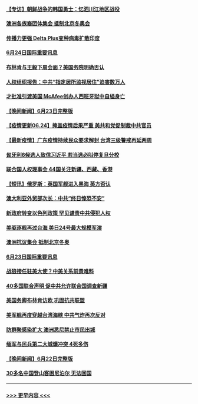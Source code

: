 #### [【专访】朝鲜战争的韩国勇士：忆泗川江地区战役](../pages/prog202/a103150309.md?t=06242151) 
#### [澳洲各族裔团体集会 抵制北京冬奥会](../pages/prog202/a103150184.md?t=06242151) 
#### [传播力更强 Delta Plus变种病毒扩散印度](../pages/prog202/a103150185.md?t=06242151) 
#### [6月24日国际重要讯息](../pages/prog202/a103150159.md?t=06242151) 
#### [布林肯与王毅下周会面？美国务院明确否认](../pages/prog202/a103150068.md?t=06242151) 
#### [人权组织报告：中共“指定居所监视居住”迫害数万人](../pages/prog202/a103149940.md?t=06242151) 
#### [才批准引渡美国 McAfee创办人西班牙狱中自缢身亡](../pages/prog202/a103149948.md?t=06242151) 
#### [【晚间新闻】6月23日完整版](../pages/prog202/a103149960.md?t=06242151) 
#### [【疫情更新06.24】掩盖疫情后果严重 美共和党促制裁中共官员](../pages/prog202/a103133785.md?t=06242151) 
#### [【最新疫情】广东疫情持续民众要求解封 台湾三级警戒再延两周](../pages/prog202/a103149544.md?t=06242151) 
#### [匈牙利6候选人致信习近平 若当选必叫停复旦分校](../pages/prog202/a103149677.md?t=06242151) 
#### [联合国人权理事会 44国关注新疆、西藏、香港](../pages/prog202/a103149645.md?t=06242151) 
#### [【短讯】俄罗斯：英国军舰进入黑海 英方否认](../pages/prog202/a103149549.md?t=06242151) 
#### [澳大利亚外贸部次长：中共“终日惶恐不安”](../pages/prog202/a103149532.md?t=06242151) 
#### [新政府转变以色列政策 罕见谴责中共侵犯人权](../pages/prog202/a103149446.md?t=06242151) 
#### [美驱逐舰再过台海 美日24号最大规模军演](../pages/prog202/a103149475.md?t=06242151) 
#### [澳洲抗议集会 抵制北京冬奥](../pages/prog202/a103149467.md?t=06242151) 
#### [6月23日国际重要讯息](../pages/prog202/a103149296.md?t=06242151) 
#### [战狼接任驻美大使？中美关系前景难料](../pages/prog202/a103149261.md?t=06242151) 
#### [40多国联合声明 促中共允许联合国调查新疆](../pages/prog202/a103149254.md?t=06242151) 
#### [美国务卿布林肯访欧 巩固抗共联盟](../pages/prog202/a103149209.md?t=06242151) 
#### [美军舰再度穿越台湾海峡 中共气炸再次反对](../pages/prog202/a103149207.md?t=06242151) 
#### [防群聚感染扩大 澳洲悉尼禁止市民出城](../pages/prog202/a103149142.md?t=06242151) 
#### [缅军与民兵第二大城爆冲突 4死多伤](../pages/prog202/a103149133.md?t=06242151) 
#### [【晚间新闻】6月22日完整版](../pages/prog202/a103149044.md?t=06242151) 
#### [30多名中国登山客困尼泊尔 无法回国](../pages/prog202/a103149101.md?t=06242151) 

----
#### [ >>> 更早内容 <<< ](../indexes/prog202-earlier.md)
